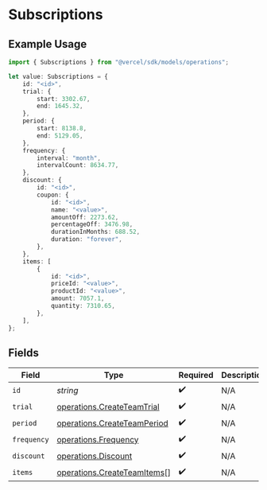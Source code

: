 # Subscriptions

## Example Usage

```typescript
import { Subscriptions } from "@vercel/sdk/models/operations";

let value: Subscriptions = {
    id: "<id>",
    trial: {
        start: 3302.67,
        end: 1645.32,
    },
    period: {
        start: 8138.8,
        end: 5129.05,
    },
    frequency: {
        interval: "month",
        intervalCount: 8634.77,
    },
    discount: {
        id: "<id>",
        coupon: {
            id: "<id>",
            name: "<value>",
            amountOff: 2273.62,
            percentageOff: 3476.98,
            durationInMonths: 688.52,
            duration: "forever",
        },
    },
    items: [
        {
            id: "<id>",
            priceId: "<value>",
            productId: "<value>",
            amount: 7057.1,
            quantity: 7310.65,
        },
    ],
};
```

## Fields

| Field                                                                      | Type                                                                       | Required                                                                   | Description                                                                |
| -------------------------------------------------------------------------- | -------------------------------------------------------------------------- | -------------------------------------------------------------------------- | -------------------------------------------------------------------------- |
| `id`                                                                       | *string*                                                                   | :heavy_check_mark:                                                         | N/A                                                                        |
| `trial`                                                                    | [operations.CreateTeamTrial](../../models/operations/createteamtrial.md)   | :heavy_check_mark:                                                         | N/A                                                                        |
| `period`                                                                   | [operations.CreateTeamPeriod](../../models/operations/createteamperiod.md) | :heavy_check_mark:                                                         | N/A                                                                        |
| `frequency`                                                                | [operations.Frequency](../../models/operations/frequency.md)               | :heavy_check_mark:                                                         | N/A                                                                        |
| `discount`                                                                 | [operations.Discount](../../models/operations/discount.md)                 | :heavy_check_mark:                                                         | N/A                                                                        |
| `items`                                                                    | [operations.CreateTeamItems](../../models/operations/createteamitems.md)[] | :heavy_check_mark:                                                         | N/A                                                                        |